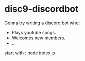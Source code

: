 # disc9-discordbot

Gonna try writing a discord bot who:

- Plays youtube songs.
- Welcomes new members.
- ...


start with : node index.js